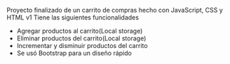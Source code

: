 Proyecto finalizado de un carrito de compras hecho con JavaScript, CSS y HTML v1
Tiene las siguientes funcionalidades
* Agregar productos al carrito(Local storage)
* Eliminar productos del carrito(Local storage)
* Incrementar y disminuir productos del carrito
* Se usó Bootstrap para un diseño rápido


